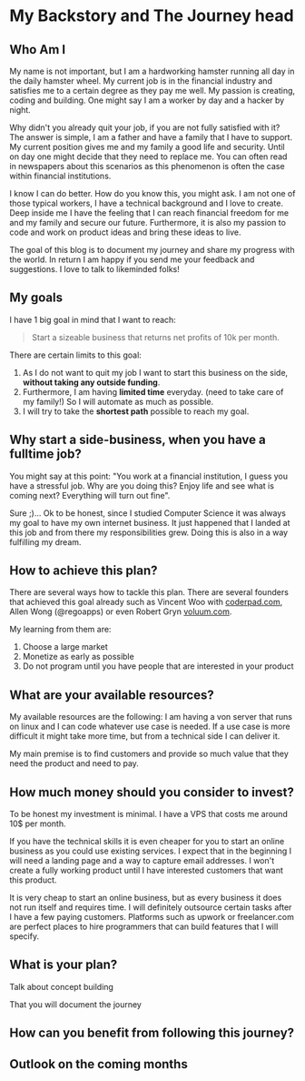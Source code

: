 # My Backstory and The Journey head

## Who Am I

My name is not important, but I am a hardworking hamster running all day in the daily hamster wheel. My current job is in the financial industry and satisfies me to a certain degree as they  pay me well. My passion is creating, coding and building. One might say I am a worker by day and a hacker by night.

Why didn't you already quit your job, if you are not fully satisfied with it? The answer is simple, I am a father and have a family that I have to support. My current position gives me and my family a good life and security. Until on day one might decide that they need to replace me. You can often read in newspapers about this scenarios as this phenomenon is often the case within financial institutions.

I know I can do better. How do you know this, you might ask. I am not one of those typical workers, I have a technical background and I love to create. Deep inside me I have the feeling that I can reach financial freedom for me and my family and secure our future. Furthermore, it is also my passion to code and work on product ideas and bring these ideas to live.

The goal of this blog is to document my journey and share my progress with the world. In return I am happy if you send me your feedback and suggestions. I love to talk to likeminded folks!


## My goals

I have 1 big goal in mind that I want to reach: 

> Start a sizeable business that returns net profits of 10k per month.

There are certain limits to this goal:

1. As I do not want to quit my job I want to start this business on the side, **without taking any outside funding**. 
2. Furthermore, I am having **limited time** everyday. (need to take care of my family!) So I will automate as much as possible.
3. I will try to take the **shortest path** possible to reach my goal.

## Why start a side-business, when you have a fulltime job?

You might say at this point: "You work at a financial institution, I guess you have a stressful job. Why are you doing this? Enjoy life and see what is coming next? Everything will turn out fine". 

Sure ;)... Ok to be honest, since I studied Computer Science it was always my goal to have my own internet business. It just happened that I landed at this job and from there my responsibilities grew. Doing this is also in a way fulfilling my dream.

## How to achieve this plan?

There are several ways how to tackle this plan. There are several founders that achieved this goal already such as Vincent Woo with [coderpad.com](coderpad.com), Allen Wong (@regoapps) or even Robert Gryn [voluum.com](voluum.com).

My learning from them are:

1. Choose a large market
2. Monetize as early as possible
3. Do not program until you have people that are interested in your product

## What are your available resources?

My available resources are the following: I am having a von server that runs on linux and I can code whatever use case is needed. If a use case is more difficult it might take more time, but from a technical side I can deliver it.

My main premise is to find customers and provide so much value that they need the product and need to pay.

## How much money should you consider to invest?

To be honest my investment is minimal. I have a VPS that costs me around 10$ per month. 

If you have the technical skills it is even cheaper for you to start an online business as you could use existing services. I expect that in the beginning I will need a landing page and a way to capture email addresses. I won't create a fully working product until I have interested customers that want this product.

It is very cheap to start an online business, but as every business it does not run itself and requires time. I will definitely outsource certain tasks after I have a few paying customers. Platforms such as upwork or freelancer.com are perfect places to hire programmers that can build features that I will specify.

## What is your plan?


Talk about concept building


That you will document the journey



## How can you benefit from following this journey?



## Outlook on the coming months
